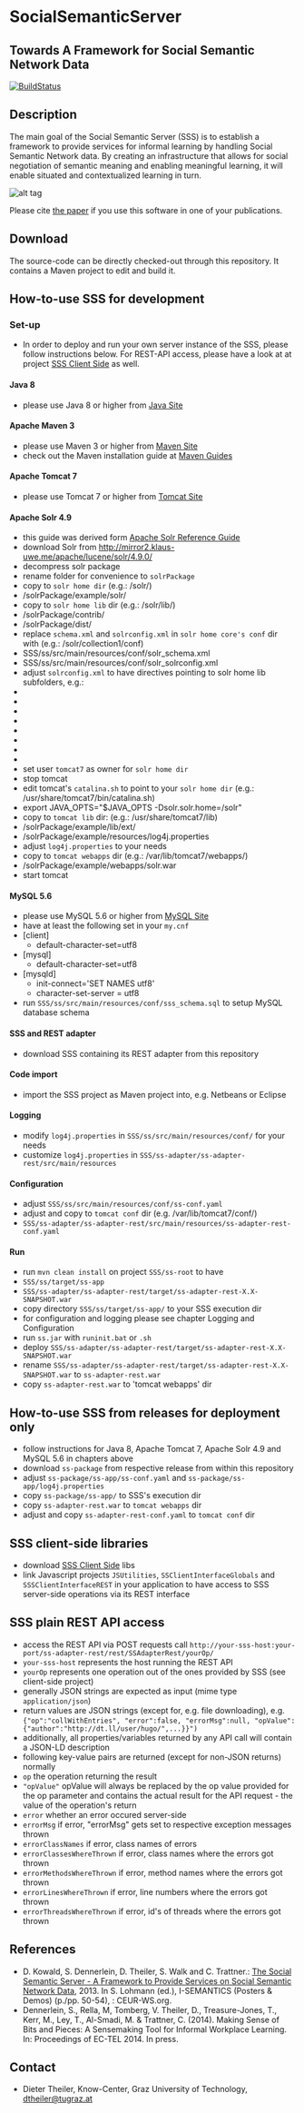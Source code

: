 SocialSemanticServer
====================
## Towards A Framework for Social Semantic Network Data
[![BuildStatus](http://layers.dbis.rwth-aachen.de/jenkins/buildStatus/icon?job=SocialSemanticServer)](http://layers.dbis.rwth-aachen.de/jenkins/job/SocialSemanticServer/)

## Description
The main goal of the Social Semantic Server (SSS) is to establish a framework to provide services for informal learning by handling Social Semantic Network data. 
By creating an infrastructure that allows for social negotiation of semantic meaning and enabling meaningful learning, it will enable situated and contextualized learning in turn.

![alt tag](https://raw.githubusercontent.com/learning-layers/SocialSemanticServer/bba6324551551b41f43e3b630e2376ecde83c807/desc.jpg)

Please cite [the paper](https://github.com/learning-layers/SocialSemanticServer#references) if you use this software in one of your publications.

## Download
The source-code can be directly checked-out through this repository. It contains a Maven project to edit and build it.

## How-to-use SSS for development
### Set-up
* In order to deploy and run your own server instance of the SSS, please follow instructions below. For REST-API access, please have a look at at project [SSS Client Side](https://github.com/learning-layers/SocialSemanticServerClientSide/) as well.

#### Java 8
* please use Java 8 or higher from [Java Site](https://java.com/en/download/index.jsp)

#### Apache Maven 3
* please use Maven 3 or higher from [Maven Site](http://maven.apache.org/download.cg)
* check out the Maven installation guide at [Maven Guides](http://maven.apache.org/guides/getting-started/maven-in-five-minutes.html)

#### Apache Tomcat 7
* please use Tomcat 7 or higher from [Tomcat Site](http://tomcat.apache.org/download-70.cgi)

#### Apache Solr 4.9
* this guide was derived form [Apache Solr Reference Guide](http://tweedo.com/mirror/apache/lucene/solr/ref-guide/apache-solr-ref-guide-4.9.pdf)
* download Solr from http://mirror2.klaus-uwe.me/apache/lucene/solr/4.9.0/ 
* decompress solr package
* rename folder for convenience to `solrPackage`
* copy to `solr home dir` (e.g.: /solr/)
 * /solrPackage/example/solr/ 
* copy to `solr home lib` dir (e.g.: /solr/lib/)
 * /solrPackage/contrib/
 * /solrPackage/dist/
* replace `schema.xml` and `solrconfig.xml` in `solr home core's conf` dir with (e.g.: /solr/collection1/conf)
 * SSS/ss/src/main/resources/conf/solr_schema.xml
 * SSS/ss/src/main/resources/conf/solr_solrconfig.xml
* adjust `solrconfig.xml` to have directives pointing to solr home lib subfolders, e.g.:
 * <lib dir="/solr/lib/contrib/extraction/lib" regex=".*\.jar" />
 * <lib dir="/solr/lib/dist/" regex="solr-cell-\d.*\.jar" />
 * <lib dir="/solr/lib/contrib/clustering/lib/" regex=".*\.jar" />
 * <lib dir="/solr/lib/dist/" regex="solr-clustering-\d.*\.jar" />
 * <lib dir="/solr/lib/contrib/langid/lib/" regex=".*\.jar" />
 * <lib dir="/solr/lib/dist/" regex="solr-langid-\d.*\.jar" />
 * <lib dir="/solr/lib/contrib/velocity/lib" regex=".*\.jar" />
 * <lib dir="/solr/lib/dist/" regex="solr-velocity-\d.*\.jar" />
* set user `tomcat7` as owner for `solr home dir`
* stop tomcat
* edit tomcat's `catalina.sh` to point to your `solr home dir` (e.g.: /usr/share/tomcat7/bin/catalina.sh)
 * export JAVA_OPTS="$JAVA_OPTS -Dsolr.solr.home=/solr"
* copy to `tomcat lib` dir: (e.g.: /usr/share/tomcat7/lib)
 * /solrPackage/example/lib/ext/
 * /solrPackage/example/resources/log4j.properties
* adjust `log4j.properties` to your needs
* copy to `tomcat webapps` dir (e.g.: /var/lib/tomcat7/webapps/)
 * /solrPackage/example/webapps/solr.war
* start tomcat

#### MySQL 5.6
* please use MySQL 5.6 or higher from [MySQL Site](http://www.mysql.com/downloads/)
* have at least the following set in your `my.cnf` 
 * [client] 
   * default-character-set=utf8
 * [mysql] 
   * default-character-set=utf8
 * [mysqld] 
   * init-connect='SET NAMES utf8'
    * character-set-server = utf8
* run `SSS/ss/src/main/resources/conf/sss_schema.sql` to setup MySQL database schema

#### SSS and REST adapter
* download SSS containing its REST adapter from this repository

#### Code import
* import the SSS project as Maven project into, e.g. Netbeans or Eclipse

#### Logging
* modify `log4j.properties` in `SSS/ss/src/main/resources/conf/` for your needs
* customize `log4j.properties` in `SSS/ss-adapter/ss-adapter-rest/src/main/resources`

#### Configuration
* adjust `SSS/ss/src/main/resources/conf/ss-conf.yaml`
* adjust and copy to `tomcat conf` dir (e.g. /var/lib/tomcat7/conf/) 
 * `SSS/ss-adapter/ss-adapter-rest/src/main/resources/ss-adapter-rest-conf.yaml`

#### Run
* run `mvn clean install` on project `SSS/ss-root` to have 
 * `SSS/ss/target/ss-app`
 * `SSS/ss-adapter/ss-adapter-rest/target/ss-adapter-rest-X.X-SNAPSHOT.war`
* copy directory `SSS/ss/target/ss-app/` to your SSS execution dir
* for configuration and logging please see chapter Logging and Configuration
* run `ss.jar` with `runinit.bat` or `.sh`
* deploy `SSS/ss-adapter/ss-adapter-rest/target/ss-adapter-rest-X.X-SNAPSHOT.war` 
 * rename `SSS/ss-adapter/ss-adapter-rest/target/ss-adapter-rest-X.X-SNAPSHOT.war` to `ss-adapter-rest.war` 
 * copy `ss-adapter-rest.war` to 'tomcat webapps' dir

## How-to-use SSS from releases for deployment only
* follow instructions for Java 8, Apache Tomcat 7, Apache Solr 4.9 and MySQL 5.6 in chapters above
* download `ss-package` from respective release from within this repository
* adjust `ss-package/ss-app/ss-conf.yaml` and `ss-package/ss-app/log4j.properties`
* copy `ss-package/ss-app/` to SSS's execution dir
* copy `ss-adapter-rest.war` to `tomcat webapps` dir
* adjust and copy `ss-adapter-rest-conf.yaml` to `tomcat conf` dir

## SSS client-side libraries
* download [SSS Client Side](https://github.com/learning-layers/SocialSemanticServerClientSide/) libs
* link Javascript projects `JSUtilities`, `SSClientInterfaceGlobals` and `SSSClientInterfaceREST` in your application to have access to SSS server-side operations via its REST interface

## SSS plain REST API access
* access the REST API via POST requests call `http://your-sss-host:your-port/ss-adapter-rest/rest/SSAdapterRest/yourOp/` 
 * `your-sss-host` represents the host running the REST API
 * `yourOp` represents one operation out of the ones provided by SSS (see client-side project)
* generally JSON strings are expected as input (mime type `application/json`)
* return values are JSON strings (except for, e.g. file downloading), e.g. `{"op":"collWithEntries", "error":false, "errorMsg":null, "opValue":{"author":"http://dt.ll/user/hugo/",...}}")`
* additionally, all properties/variables returned by any API call will contain a JSON-LD description
* following key-value pairs are returned (except for non-JSON returns) normally
 * `op` the operation returning the result
 * `"opValue"` opValue will always be replaced by the op value provided for the op parameter and contains the actual result for the API request - the value of the operation's return
 * `error` whether an error occured server-side
 * `errorMsg` if error, "errorMsg" gets set to respective exception messages thrown
 * `errorClassNames` if error, class names of errors
 * `errorClassesWhereThrown` if error, class names where the errors got thrown
 * `errorMethodsWhereThrown` if error, method names where the errors got thrown
 * `errorLinesWhereThrown` if error, line numbers where the errors got thrown
 * `errorThreadsWhereThrown` if error, id's of threads where the errors got thrown
 
## References
* D. Kowald, S. Dennerlein, D. Theiler, S. Walk and C. Trattner.: [The Social Semantic Server - A Framework to Provide Services on Social Semantic Network Data](http://ceur-ws.org/Vol-1026/paper11.pdf), 2013. In S. Lohmann (ed.), I-SEMANTICS (Posters & Demos) (p./pp. 50-54), : CEUR-WS.org.
* Dennerlein, S., Rella, M, Tomberg, V. Theiler, D., Treasure-Jones, T., Kerr, M., Ley, T., Al-Smadi, M. & Trattner, C. (2014). Making Sense of Bits and Pieces: A Sensemaking Tool for Informal Workplace Learning. In: Proceedings of EC-TEL 2014. In press.

## Contact
* Dieter Theiler, Know-Center, Graz University of Technology, dtheiler@tugraz.at

